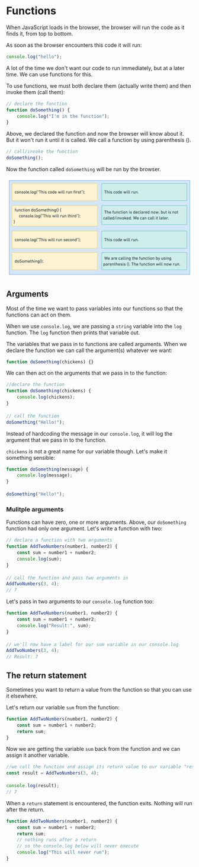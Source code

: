 # Functions

When JavaScript loads in the browser, the browser will run the code as it finds it, from top to bottom.

As soon as the browser encounters this code it will run:

```js
console.log("hello");
```

A lot of the time we don't want our code to run immediately, but at a later time. We can use functions for this.

To use functions, we must both declare them (actually write them) and then invoke them (call them):

```js
// declare the function
function doSomething() {
    console.log("I'm in the function");
}
```

Above, we declared the function and now the browser will know about it. But it won't run it until it is called. We call a function by using parenthesis ().

```js
// call/invoke the function
doSomething();
```

Now the function called `doSomething` will be run by the browser.

![Functions](images/functions-1.png)

## Arguments

Most of the time we want to pass variables into our functions so that the functions can act on them.

When we use `console.log`, we are passing a `string` variable into the `log` function. The `log` function then prints that variable out.

The variables that we pass in to functions are called arguments. When we declare the function we can call the argument(s) whatever we want:

```js
function doSomething(chickens) {}
```

We can then act on the arguments that we pass in to the function:

```js
//declare the function
function doSomething(chickens) {
    console.log(chickens);
}

// call the function
doSomething("Hello!");
```

Instead of hardcoding the message in our `console.log`, it will log the argument that we pass in to the function.

`chickens` is not a great name for our variable though. Let's make it something sensible:

```js
function doSomething(message) {
    console.log(message);
}

doSomething("Hello!");
```

### Mulitple arguments

Functions can have zero, one or more arguments. Above, our `doSomething` function had only one argument. Let's write a function with two:

```js
// declare a function with two arguments
function AddTwoNumbers(number1, number2) {
    const sum = number1 + number2;
    console.log(sum);
}

// call the function and pass two arguments in
AddTwoNumbers(3, 4);
// 7
```

Let's pass in two arguments to our `console.log` function too:

```js
function AddTwoNumbers(number1, number2) {
    const sum = number1 + number2;
    console.log("Result:", sum);
}

// we'll now have a label for our sum variable in our console.log
AddTwoNumbers(3, 4);
// Result: 7
```

## The return statement

Sometimes you want to return a value from the function so that you can use it elsewhere.

Let's return our variable `sum` from the function:

```js
function AddTwoNumbers(number1, number2) {
    const sum = number1 + number2;
    return sum;
}
```

Now we are getting the variable `sum` back from the function and we can assign it another variable.

```js
//we call the function and assign its return value to our variable "result"
const result = AddTwoNumbers(3, 4);

console.log(result);
// 7
```

When a `return` statement is encountered, the function exits. Nothing will run after the return.

```js
function AddTwoNumbers(number1, number2) {
    const sum = number1 + number2;
    return sum;
    // nothing runs after a return
    // so the console.log below will never execute
    console.log("This will never run");
}
```
